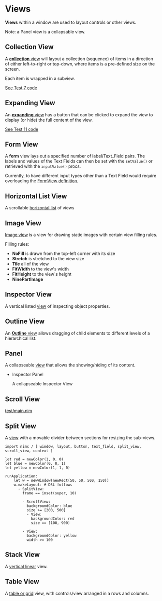 Views
=====

**Views** within a window are used to layout controls or other views.

Note: a Panel view is a collapsable view.

Collection View
---------------

A [**collection** view](../nimx/collection_view.nim) will layout a collection (sequence) of items in a direction of either left-to-right or top-down, 
where items is a pre-defined size on the screen.

Each item is wrapped in a subview.
 
[See Test 7 code](../test/sample07_collections.nim)

Expanding View
--------------

An [**expanding** view](../nimx/expanding_view.nim) has a button that can be clicked to expand the view to display (or hide) the full content of the view.

[See Test 11 code](../test/sample11_expanded_views.nim)

Form View
---------

A **form** view lays out a specified number of label/Text_Field pairs.  The labels and values of the Text Fields can then be set with the `setValue()` 
or retrieved with the `inputValue()` procs.

Currently, to have different input types other than a Text Field would require overloading the [FormView definition](../nimx/form_view.nim).


Horizontal List View
--------------------

A scrollable [horizontal list](../nimx/horizontal_list_view.nim) of views


Image View
----------

[Image view](../nimx/image_view.nim) is a view for drawing static images with certain view filling rules.

Filling rules:
 - **NoFill** is drawn from the top-left corner with its size
 - **Stretch** is stretched to the view size
 - **Tile** all of the view
 - **FitWidth** to the view's width
 - **FitHeight** to the view's height
 - **NinePartImage**

Inspector View
--------------

A vertical listed [view](../nimx/inspector_view.nim) of inspecting object properties.

Outline View
------------

An [**Outline** view](../nimx/outline_view.nim) allows dragging of child elements to different levels of a hierarchical list.

Panel
-----

A collapseable [view](../nimx/panel_view.nim) that allows the showing/hiding of its content.

- Inspector Panel

  A collapseable Inspector View

Scroll View
-----------

[test/main.nim](../test/main.nim)

Split View
-----------

A [view](../nimx/split_view.nim) with a movable divider between sections for resizing the sub-views.

```
import nimx / [ window, layout, button, text_field, split_view, scroll_view, context ]

let red = newColor(1, 0, 0)
let blue = newColor(0, 0, 1)
let yellow = newColor(1, 1, 0)

runApplication:
    let w = newWindow(newRect(50, 50, 500, 150))
    w.makeLayout: # DSL follows
      - SplitView:
        frame == inset(super, 10)

        - ScrollView:
          backgroundColor: blue
          size >= [200, 500]
          - View:
            backgroundColor: red
            size == [100, 900]

        - View:
          backgroundColor: yellow
          width >= 100
```          

Stack View
----------

A [vertical linear](../nimx/stack_view.nim) view.

Table View
----------

A [table or grid](../nimx/table_view.nim) view, with controls/view arranged in a rows and columns.
